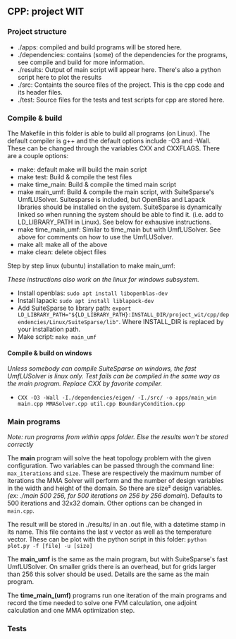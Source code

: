 ## CPP: project WIT
### Project structure
- ./apps: compiled and build programs will be stored here.
- ./dependencies: contains (some) of the dependencies for the programs, see
compile and build for more information.
- ./results: Output of main script will appear here. There's also a 
python script here to plot the results
- ./src: Containts the source files of the project. This is the cpp code 
and its header files.
- ./test: Source files for the tests and test scripts for cpp are stored here.
### Compile & build
The Makefile in this folder is able to build all programs (on Linux). The default compiler is g++ and
the default options include -O3 and -Wall. These can be changed through the variables CXX and CXXFLAGS.
 There are a couple options:

- make: default make will build the main script
- make test: Build & compile the test files
- make time_main: Build & compile the timed main script
- make main_umf: Build & compile the main script, with SuiteSparse's UmfLUSolver. Suitesparse is included, but 
OpenBlas and Lapack libraries should be installed on the system. SuiteSparse is dynamically linked so when running
the system should be able to find it. (i.e. add to LD_LIBRARY_PATH in Linux). See below for exhausive instructions.
- make time_main_umf: Similar to time_main but with UmfLUSolver. See above for comments on how to use the UmfLUSolver.
- make all: make all of the above
- make clean: delete object files


Step by step linux (ubuntu) installation to make main_umf:

_These instructions also work on the linux for windows subsystem._
- Install openblas: `sudo apt install libopenblas-dev`
- Install lapack: `sudo apt install liblapack-dev`
- Add SuiteSparse to library path: 
`export LD_LIBRARY_PATH="${LD_LIBRARY_PATH}:INSTALL_DIR/project_wit/cpp/dependencies/Linux/SuiteSparse/lib"`.
 Where INSTALL_DIR is replaced by your installation path.
- Make script: `make main_umf`

#### Compile & build on windows
_Unless somebody can compile SuiteSparse on windows, the fast UmfLUSolver is linux only. Test fails can be compiled in the same way as the main program.
Replace CXX by favorite compiler._
- `CXX -O3 -Wall -I./dependencies/eigen/ -I./src/ -o apps/main_win main.cpp MMASolver.cpp util.cpp BoundaryCondition.cpp` 

### Main programs
_Note: run programs from within apps folder. Else the results won't be stored correctly_

The **main** program will solve the heat topology problem with the given configuration. Two variables can be passed through the
command line: `max_iterations` and `size`. These are respectively the maximum number of iterations the MMA Solver will 
perform and the number of design variables in the width and height of the domain. So there are size² design variables. _(ex: ./main 500 256, for
500 iterations on 256 by 256 domain_). Defaults to 500 iterations and 32x32 domain. Other options can be changed in `main.cpp`.


The result will be stored in ./results/ in an .out file, with a datetime stamp in its name. This file contains the last
v vector as well as the temperature vector. These can be plot with the python script in this folder: `python plot.py -f [file] -u [size]`

The **main_umf** is the same as the main program, but with SuiteSparse's fast UmfLUSolver. 
On smaller grids there is an overhead, but for grids larger than 256 this solver should
be used. Details are the same as the main program.

The **time_main_(umf)** programs run one iteration of the main programs and record the time
needed to solve one FVM calculation, one adjoint calculation and one MMA optimization step.

### Tests